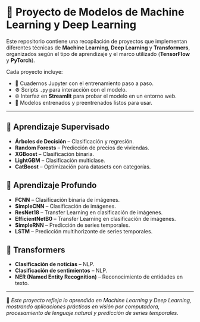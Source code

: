 # 📌 Proyecto de Modelos de Machine Learning y Deep Learning

Este repositorio contiene una recopilación de proyectos que implementan diferentes técnicas de **Machine Learning**, **Deep Learning** y **Transformers**, organizados según el tipo de aprendizaje y el marco utilizado (**TensorFlow** y **PyTorch**).

Cada proyecto incluye:
- 📓 Cuadernos Jupyter con el entrenamiento paso a paso.
- ⚙️ Scripts `.py` para interacción con el modelo.
- 🌐 Interfaz en **Streamlit** para probar el modelo en un entorno web.
- 📂 Modelos entrenados y preentrenados listos para usar.

---

## 🔹 Aprendizaje Supervisado
- **Árboles de Decisión** – Clasificación y regresión.
- **Random Forests** – Predicción de precios de viviendas.
- **XGBoost** – Clasificación binaria.
- **LightGBM** – Clasificación multiclase.
- **CatBoost** – Optimización para datasets con categorías.

## 🔹 Aprendizaje Profundo
- **FCNN** – Clasificación binaria de imágenes.
- **SimpleCNN** – Clasificación de imágenes.
- **ResNet18** – Transfer Learning en clasificación de imágenes.
- **EfficientNetB0** – Transfer Learning en clasificación de imágenes.
- **SimpleRNN** – Predicción de series temporales.
- **LSTM** – Predicción multihorizonte de series temporales.

## 🔹 Transformers
- **Clasificación de noticias** – NLP.
- **Clasificación de sentimientos** – NLP.
- **NER (Named Entity Recognition)** – Reconocimiento de entidades en texto.

---

📌 *Este proyecto refleja lo aprendido en Machine Learning y Deep Learning, mostrando aplicaciones prácticas en visión por computadora, procesamiento de lenguaje natural y predicción de series temporales.*
